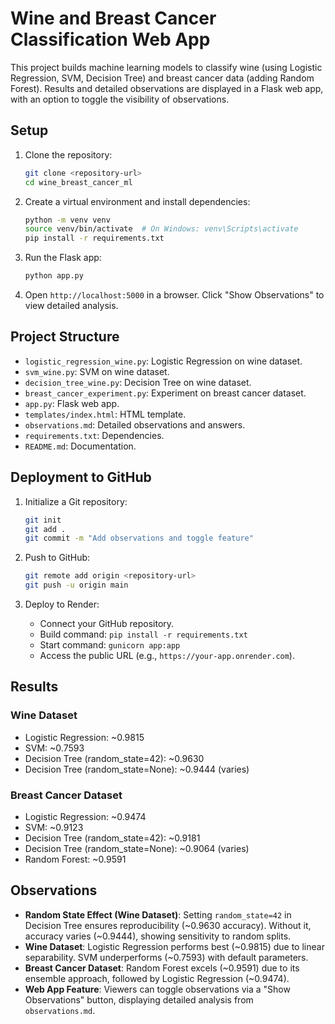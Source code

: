 # Wine and Breast Cancer Classification Web App

This project builds machine learning models to classify wine (using Logistic Regression, SVM, Decision Tree) and breast cancer data (adding Random Forest). Results and detailed observations are displayed in a Flask web app, with an option to toggle the visibility of observations.

## Setup

1. Clone the repository:
   ```bash
   git clone <repository-url>
   cd wine_breast_cancer_ml
   ```

2. Create a virtual environment and install dependencies:
   ```bash
   python -m venv venv
   source venv/bin/activate  # On Windows: venv\Scripts\activate
   pip install -r requirements.txt
   ```

3. Run the Flask app:
   ```bash
   python app.py
   ```

4. Open `http://localhost:5000` in a browser. Click "Show Observations" to view detailed analysis.

## Project Structure

- `logistic_regression_wine.py`: Logistic Regression on wine dataset.
- `svm_wine.py`: SVM on wine dataset.
- `decision_tree_wine.py`: Decision Tree on wine dataset.
- `breast_cancer_experiment.py`: Experiment on breast cancer dataset.
- `app.py`: Flask web app.
- `templates/index.html`: HTML template.
- `observations.md`: Detailed observations and answers.
- `requirements.txt`: Dependencies.
- `README.md`: Documentation.

## Deployment to GitHub

1. Initialize a Git repository:
   ```bash
   git init
   git add .
   git commit -m "Add observations and toggle feature"
   ```

2. Push to GitHub:
   ```bash
   git remote add origin <repository-url>
   git push -u origin main
   ```

3. Deploy to Render:
   - Connect your GitHub repository.
   - Build command: `pip install -r requirements.txt`
   - Start command: `gunicorn app:app`
   - Access the public URL (e.g., `https://your-app.onrender.com`).

## Results

### Wine Dataset
- Logistic Regression: ~0.9815
- SVM: ~0.7593
- Decision Tree (random_state=42): ~0.9630
- Decision Tree (random_state=None): ~0.9444 (varies)

### Breast Cancer Dataset
- Logistic Regression: ~0.9474
- SVM: ~0.9123
- Decision Tree (random_state=42): ~0.9181
- Decision Tree (random_state=None): ~0.9064 (varies)
- Random Forest: ~0.9591

## Observations

- **Random State Effect (Wine Dataset)**: Setting `random_state=42` in Decision Tree ensures reproducibility (~0.9630 accuracy). Without it, accuracy varies (~0.9444), showing sensitivity to random splits.
- **Wine Dataset**: Logistic Regression performs best (~0.9815) due to linear separability. SVM underperforms (~0.7593) with default parameters.
- **Breast Cancer Dataset**: Random Forest excels (~0.9591) due to its ensemble approach, followed by Logistic Regression (~0.9474).
- **Web App Feature**: Viewers can toggle observations via a "Show Observations" button, displaying detailed analysis from `observations.md`.